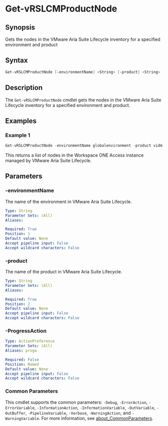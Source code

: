 # Get-vRSLCMProductNode

## Synopsis

Gets the nodes in the VMware Aria Suite Lifecycle inventory for a specified environment and product

## Syntax

```powershell
Get-vRSLCMProductNode [-environmentName] <String> [-product] <String> [-ProgressAction <ActionPreference>] [<CommonParameters>]
```

## Description

The `Get-vRSLCMProductNode` cmdlet gets the nodes in the VMware Aria Suite Lifecycle inventory for a specified environment and product.

## Examples

### Example 1

```powershell
Get-vRSLCMProductNode -environmentName globalenvironment -product vidm
```

This returns a list of nodes in the Workspace ONE Access instance managed by VMware Aria Suite Lifecycle.

## Parameters

### -environmentName

The name of the environment in VMware Aria Suite Lifecycle.

```yaml
Type: String
Parameter Sets: (All)
Aliases:

Required: True
Position: 1
Default value: None
Accept pipeline input: False
Accept wildcard characters: False
```

### -product

The name of the product in VMware Aria Suite Lifecycle.

```yaml
Type: String
Parameter Sets: (All)
Aliases:

Required: True
Position: 2
Default value: None
Accept pipeline input: False
Accept wildcard characters: False
```

### -ProgressAction

```yaml
Type: ActionPreference
Parameter Sets: (All)
Aliases: proga

Required: False
Position: Named
Default value: None
Accept pipeline input: False
Accept wildcard characters: False
```

### Common Parameters

This cmdlet supports the common parameters: `-Debug`, `-ErrorAction`, `-ErrorVariable`, `-InformationAction`, `-InformationVariable`, `-OutVariable`, `-OutBuffer`, `-PipelineVariable`, `-Verbose`, `-WarningAction`, and `-WarningVariable`. For more information, see [about_CommonParameters](http://go.microsoft.com/fwlink/?LinkID=113216).
